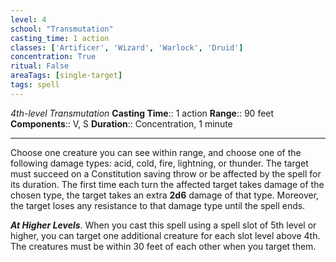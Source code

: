```yaml
---
level: 4
school: "Transmutation"
casting_time: 1 action
classes: ['Artificer', 'Wizard', 'Warlock', 'Druid']
concentration: True
ritual: False
areaTags: [single-target]
tags: spell
---
```


_4th-level Transmutation_
**Casting Time**:: 1 action
**Range**:: 90 feet
**Components**:: V, S
**Duration**:: Concentration, 1 minute

---

Choose one creature you can see within range, and choose one of the following damage types: acid, cold, fire, lightning, or thunder. The target must succeed on a Constitution saving throw or be affected by the spell for its duration. The first time each turn the affected target takes damage of the chosen type, the target takes an extra **2d6** damage of that type. Moreover, the target loses any resistance to that damage type until the spell ends.


**_At Higher Levels_**. When you cast this spell using a spell slot of 5th level or higher, you can target one additional creature for each slot level above 4th. The creatures must be within 30 feet of each other when you target them.


